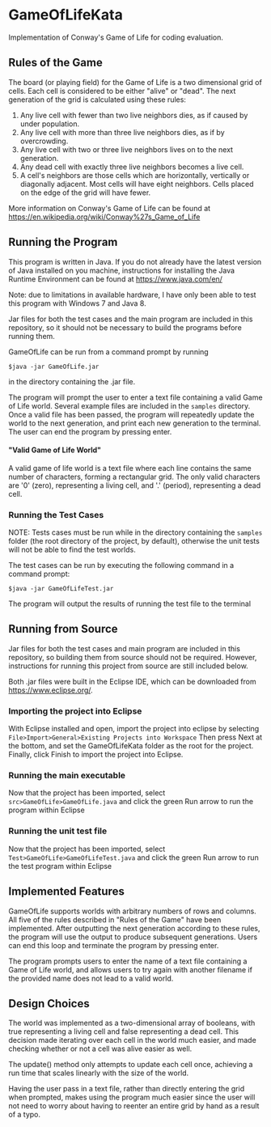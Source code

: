 # GameOfLifeKata
Implementation of Conway's Game of Life for coding evaluation.

## Rules of the Game

The board (or playing field) for the Game of Life is a two dimensional grid of cells. Each cell is considered to be either "alive" or "dead". The next generation of the grid is calculated using these rules:
1. Any live cell with fewer than two live neighbors dies, as if caused by under population.
2. Any live cell with more than three live neighbors dies, as if by overcrowding.
3. Any live cell with two or three live neighbors lives on to the next generation.
4. Any dead cell with exactly three live neighbors becomes a live cell.
5. A cell's neighbors are those cells which are horizontally, vertically or diagonally adjacent. Most cells will have eight neighbors. Cells placed on the edge of the grid will have fewer.

More information on Conway's Game of Life can be found at https://en.wikipedia.org/wiki/Conway%27s_Game_of_Life

## Running the Program

This program is written in Java.  If you do not already have the latest version of Java installed on you machine, instructions for installing the Java Runtime Environment can be found at https://www.java.com/en/

Note: due to limitations in available hardware, I have only been able to test this program with Windows 7 and Java 8.

Jar files for both the test cases and the main program are included in this repository, so it should not be necessary to build the programs before running them.

GameOfLife can be run from a command prompt by running

```
$java -jar GameOfLife.jar
```
in the directory containing the .jar file.

The program will prompt the user to enter a text file containing a valid Game of Life world.  Several example files are included in the ```samples``` directory.  Once a valid file has been passed, the program will repeatedly update the world to the next generation, and print each new generation to the terminal.  The user can end the program by pressing enter.

#### "Valid Game of Life World"
A valid game of life world is a text file where each line contains the same number of characters, forming a rectangular grid.  The only valid characters are '0' (zero), representing a living cell, and '.' (period), representing a dead cell.

### Running the Test Cases
NOTE: Tests cases must be run while in the directory containing the ```samples``` folder (the root directory of the project, by default), otherwise the unit tests will not be able to find the test worlds.

The test cases can be run by executing the following command in a command prompt:
```
$java -jar GameOfLifeTest.jar
```
The program will output the results of running the test file to the terminal

## Running from Source

Jar files for both the test cases and main program are included in this repository, so building them from source should not be required. However, instructions for running this project from source are still included below.

Both .jar files were built in the Eclipse IDE, which can be downloaded from https://www.eclipse.org/.  

### Importing the project into Eclipse
With Eclipse installed and open, import the project into eclipse by selecting ```File>Import>General>Existing Projects into Workspace```
Then press Next at the bottom, and set the GameOfLifeKata folder as the root for the project.  Finally, click Finish to import the project into Eclipse.

### Running the main executable
Now that the project has been imported, select ```src>GameOfLife>GameOfLife.java``` and click the green Run arrow to run the program within Eclipse

### Running the unit test file
Now that the project has been imported, select ```Test>GameOfLife>GameOfLifeTest.java``` and click the green Run arrow to run the test program within Eclipse


## Implemented Features

GameOfLife supports worlds with arbitrary numbers of rows and columns.  All five of the rules described in "Rules of the Game" have been implemented.  After outputting the next generation according to these rules, the program will use the output to produce subsequent generations.  Users can end this loop and terminate the program by pressing enter.

The program prompts users to enter the name of a text file containing a Game of Life world, and allows users to try again with another filename if the provided name does not lead to a valid world.

## Design Choices

The world was implemented as a two-dimensional array of booleans, with true representing a living cell and false representing a dead cell.  This decision made iterating over each cell in the world much easier, and made checking whether or not a cell was alive easier as well.

The update() method only attempts to update each cell once, achieving a run time that scales linearly with the size of the world.

Having the user pass in a text file, rather than directly entering the grid when prompted, makes using the program much easier since the user will not need to worry about having to reenter an entire grid by hand as a result of a typo.
